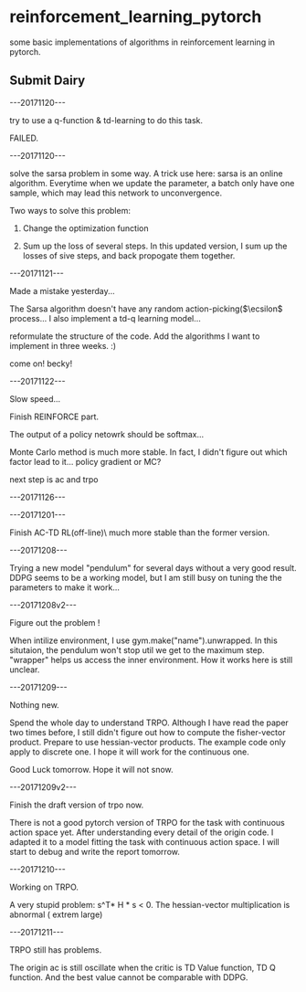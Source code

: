 # reinforcement_learning_pytorch
some basic implementations of algorithms in reinforcement learning in pytorch.



## Submit Dairy

---20171120---

try to use a q-function &  td-learning to do this task. 

FAILED.

---20171120---

solve the sarsa problem in some way.
A trick use here: sarsa is an online algorithm. Everytime when we update the parameter, a batch only have one sample, which may lead this network to unconvergence.

Two ways to solve this problem:

1. Change the optimization function

2. Sum up the loss of several steps. In this updated version, I sum up the losses of sive steps, and back propogate them together.

---20171121---

Made a mistake yesterday...

The Sarsa algorithm doesn't have any random action-picking($\ecsilon$ process...
I also implement a td-q learning model...

reformulate the structure of the code. Add the algorithms I want to implement in three weeks. :) 

come on! becky!

---20171122---

Slow speed...

Finish REINFORCE part.

The output of a policy netowrk should be softmax...

Monte Carlo method is much more stable. In fact, I didn't figure out which factor lead to it... policy gradient or MC?

next step is ac and trpo

---20171126---

---20171201---

Finish AC-TD RL(off-line)\\
much more stable than the former version.


---20171208---

Trying a new model "pendulum" for several days without a very good result. DDPG seems to be a working model, but I am still busy on tuning the the parameters to make it work...

---20171208v2---

Figure out the problem !

When intilize environment, I use gym.make("name").unwrapped. In this situtaion, the pendulum won't stop util we get to the maximum step. "wrapper" helps us access the inner environment. How it works here is still unclear.

---20171209---

Nothing new.

Spend the whole day to understand TRPO. Although I have read the paper two times before, I still didn't figure out how to compute the fisher-vector product. Prepare to use hessian-vector products. The example code only apply to discrete one. I hope it will work for the continuous one.

Good Luck tomorrow. Hope it will not snow.

---20171209v2---

Finish the draft version of trpo now.

There is not a good pytorch version of TRPO for the task with continuous action space yet. After understanding every detail of the origin code. I adapted it to a model fitting the task with continuous action space. I will start to debug and write the report tomorrow. 

---20171210---

Working on TRPO.

A very stupid problem: s^T* H * s < 0. The hessian-vector multiplication is abnormal ( extrem large)

---20171211---

TRPO still has problems.

The origin ac is still oscillate when the critic is TD Value function, TD Q function. And the best value cannot be comparable with DDPG. 
